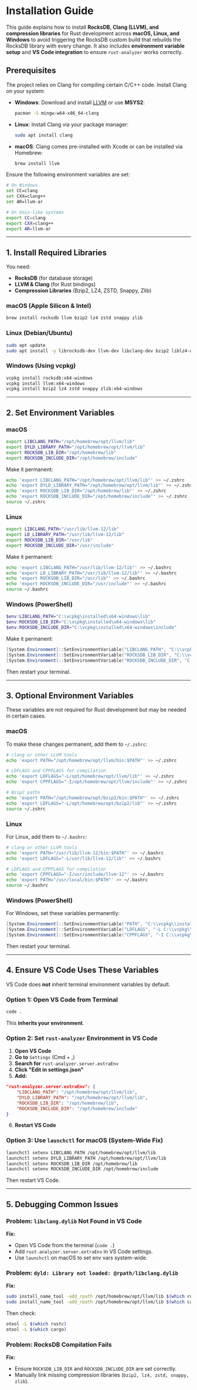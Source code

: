 # Installation Guide

This guide explains how to install **RocksDB, Clang (LLVM), and compression libraries** for Rust development across **macOS, Linux, and Windows** to avoid triggering the RocksDB custom build that rebuilds the RocksDB library with every change. It also includes **environment variable setup** and **VS Code integration** to ensure `rust-analyzer` works correctly.

## Prerequisites

The project relies on Clang for compiling certain C/C++ code. Install Clang on your system:

- **Windows**: Download and install [LLVM](https://llvm.org/releases/download.html) or use **MSYS2**:
  ```bash
  pacman -S mingw-w64-x86_64-clang
  ```
- **Linux**: Install Clang via your package manager:
    ```bash
  sudo apt install clang
  ```

- **macOS**: Clang comes pre-installed with Xcode or can be installed via Homebrew:
  ```bash
  brew install llvm
  ```

Ensure the following environment variables are set:
```bash
# On Windows
set CC=clang
set CXX=clang++
set AR=llvm-ar

# On Unix-like systems
export CC=clang
export CXX=clang++
export AR=llvm-ar
```

---

## **1. Install Required Libraries**
You need:
- **RocksDB** (for database storage)
- **LLVM & Clang** (for Rust bindings)
- **Compression Libraries** (Bzip2, LZ4, ZSTD, Snappy, Zlib)

### **macOS (Apple Silicon & Intel)**
```sh
brew install rocksdb llvm bzip2 lz4 zstd snappy zlib
```

### **Linux (Debian/Ubuntu)**
```sh
sudo apt update
sudo apt install -y librocksdb-dev llvm-dev libclang-dev bzip2 liblz4-dev libzstd-dev libsnappy-dev zlib1g-dev
```

### **Windows (Using vcpkg)**
```sh
vcpkg install rocksdb:x64-windows
vcpkg install llvm:x64-windows
vcpkg install bzip2 lz4 zstd snappy zlib:x64-windows
```

---

## **2. Set Environment Variables**
### **macOS**
```sh
export LIBCLANG_PATH="/opt/homebrew/opt/llvm/lib"
export DYLD_LIBRARY_PATH="/opt/homebrew/opt/llvm/lib"
export ROCKSDB_LIB_DIR="/opt/homebrew/lib"
export ROCKSDB_INCLUDE_DIR="/opt/homebrew/include"
```
Make it permanent:
```sh
echo 'export LIBCLANG_PATH="/opt/homebrew/opt/llvm/lib"' >> ~/.zshrc
echo 'export DYLD_LIBRARY_PATH="/opt/homebrew/opt/llvm/lib"' >> ~/.zshrc
echo 'export ROCKSDB_LIB_DIR="/opt/homebrew/lib"' >> ~/.zshrc
echo 'export ROCKSDB_INCLUDE_DIR="/opt/homebrew/include"' >> ~/.zshrc
source ~/.zshrc
```

### **Linux**
```sh
export LIBCLANG_PATH="/usr/lib/llvm-12/lib"
export LD_LIBRARY_PATH="/usr/lib/llvm-12/lib"
export ROCKSDB_LIB_DIR="/usr/lib"
export ROCKSDB_INCLUDE_DIR="/usr/include"
```
Make it permanent:
```sh
echo 'export LIBCLANG_PATH="/usr/lib/llvm-12/lib"' >> ~/.bashrc
echo 'export LD_LIBRARY_PATH="/usr/lib/llvm-12/lib"' >> ~/.bashrc
echo 'export ROCKSDB_LIB_DIR="/usr/lib"' >> ~/.bashrc
echo 'export ROCKSDB_INCLUDE_DIR="/usr/include"' >> ~/.bashrc
source ~/.bashrc
```

### **Windows (PowerShell)**
```powershell
$env:LIBCLANG_PATH="C:\vcpkg\installed\x64-windows\lib"
$env:ROCKSDB_LIB_DIR="C:\vcpkg\installed\x64-windows\lib"
$env:ROCKSDB_INCLUDE_DIR="C:\vcpkg\installed\x64-windows\include"
```
Make it permanent:
```powershell
[System.Environment]::SetEnvironmentVariable("LIBCLANG_PATH", "C:\\vcpkg\\installed\\x64-windows\\lib", "User")
[System.Environment]::SetEnvironmentVariable("ROCKSDB_LIB_DIR", "C:\\vcpkg\\installed\\x64-windows\\lib", "User")
[System.Environment]::SetEnvironmentVariable("ROCKSDB_INCLUDE_DIR", "C:\\vcpkg\\installed\\x64-windows\\include", "User")
```
Then restart your terminal.

---

## **3. Optional Environment Variables**
These variables are not required for Rust development but may be needed in certain cases.

### **macOS**
To make these changes permanent, add them to `~/.zshrc`:
```sh
# clang or other LLVM tools
echo 'export PATH="/opt/homebrew/opt/llvm/bin:$PATH"' >> ~/.zshrc

# LDFLAGS and CPPFLAGS for compilation
echo 'export LDFLAGS="-L/opt/homebrew/opt/llvm/lib"' >> ~/.zshrc
echo 'export CPPFLAGS="-I/opt/homebrew/opt/llvm/include"' >> ~/.zshrc

# Bzip2 paths
echo 'export PATH="/opt/homebrew/opt/bzip2/bin:$PATH"' >> ~/.zshrc
echo 'export LDFLAGS="-L/opt/homebrew/opt/bzip2/lib"' >> ~/.zshrc
source ~/.zshrc
```

### **Linux**
For Linux, add them to `~/.bashrc`:
```sh
# clang or other LLVM tools
echo 'export PATH="/usr/lib/llvm-12/bin:$PATH"' >> ~/.bashrc
echo 'export LDFLAGS="-L/usr/lib/llvm-12/lib"' >> ~/.bashrc

# LDFLAGS and CPPFLAGS for compilation
echo 'export CPPFLAGS="-I/usr/include/llvm-12"' >> ~/.bashrc
echo 'export PATH="/usr/local/bin:$PATH"' >> ~/.bashrc
source ~/.bashrc
```

### **Windows (PowerShell)**
For Windows, set these variables permanently:
```powershell
[System.Environment]::SetEnvironmentVariable("PATH", "C:\\vcpkg\\installed\\x64-windows\\bin;" + $env:PATH, "User")
[System.Environment]::SetEnvironmentVariable("LDFLAGS", "-L C:\\vcpkg\\installed\\x64-windows\\lib", "User")
[System.Environment]::SetEnvironmentVariable("CPPFLAGS", "-I C:\\vcpkg\\installed\\x64-windows\\include", "User")
```
Then restart your terminal.

---

## **4. Ensure VS Code Uses These Variables**
VS Code does **not** inherit terminal environment variables by default.

### **Option 1: Open VS Code from Terminal**
```sh
code .
```
This **inherits your environment**.

### **Option 2: Set `rust-analyzer` Environment in VS Code**
1. **Open VS Code**  
2. **Go to** `Settings` (Cmd + ,)  
3. **Search for** `rust-analyzer.server.extraEnv`  
4. **Click "Edit in settings.json"**  
5. **Add:**
```json
"rust-analyzer.server.extraEnv": {
    "LIBCLANG_PATH": "/opt/homebrew/opt/llvm/lib",
    "DYLD_LIBRARY_PATH": "/opt/homebrew/opt/llvm/lib",
    "ROCKSDB_LIB_DIR": "/opt/homebrew/lib",
    "ROCKSDB_INCLUDE_DIR": "/opt/homebrew/include"
}
```
6. **Restart VS Code**  

### **Option 3: Use `launchctl` for macOS (System-Wide Fix)**
```sh
launchctl setenv LIBCLANG_PATH /opt/homebrew/opt/llvm/lib
launchctl setenv DYLD_LIBRARY_PATH /opt/homebrew/opt/llvm/lib
launchctl setenv ROCKSDB_LIB_DIR /opt/homebrew/lib
launchctl setenv ROCKSDB_INCLUDE_DIR /opt/homebrew/include
```
Then restart VS Code.

---

## **5. Debugging Common Issues**
### **Problem: `libclang.dylib` Not Found in VS Code**
**Fix:**  
- Open VS Code from the terminal (`code .`)
- Add `rust-analyzer.server.extraEnv` in VS Code settings.
- Use `launchctl` on macOS to set env vars system-wide.

### **Problem: `dyld: Library not loaded: @rpath/libclang.dylib`**
**Fix:**  
```sh
sudo install_name_tool -add_rpath /opt/homebrew/opt/llvm/lib $(which rustc)
sudo install_name_tool -add_rpath /opt/homebrew/opt/llvm/lib $(which cargo)
```
Then check:
```sh
otool -L $(which rustc)
otool -L $(which cargo)
```

### **Problem: RocksDB Compilation Fails**
**Fix:**  
- Ensure `ROCKSDB_LIB_DIR` and `ROCKSDB_INCLUDE_DIR` are set correctly.
- Manually link missing compression libraries (`bzip2, lz4, zstd, snappy, zlib`). 